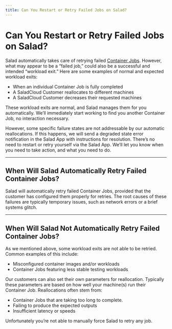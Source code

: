 ```yaml
---
title: Can You Restart or Retry Failed Jobs on Salad?
---
```


# Can You Restart or Retry Failed Jobs on Salad?

Salad automatically takes care of retrying failed [Container Jobs](https://community.salad.com/new-feature-container-environments-now-available/). However, what may appear to be a “failed job,” could also be a successful and intended “workload exit.” Here are some examples of normal and expected workload exits:

- When an individual Container Job is fully completed
- A SaladCloud Customer reallocates to different machines
- A SaladCloud Customer decreases their requested machines

These workload exits are normal, and Salad manages them for you automatically. We’ll immediately start working to find you another Container Job, no interaction necessary.

However, some specific failure states are not addressable by our automatic reallocations. If this happens, we will send a degraded state error notification in the Salad App with instructions for resolution. There’s no need to restart or retry yourself via the Salad App. We’ll let you know when you need to take action, and what you need to do.

* * *

## When Will Salad Automatically Retry Failed Container Jobs?

Salad will automatically retry failed Container Jobs, provided that the customer has configured them properly for retries. The root causes of these failures are typically temporary issues, such as network errors or a brief systems glitch. 

* * *

## When Will Salad Not Automatically Retry Failed Container Jobs?

As we mentioned above, some workload exits are not able to be retried. Common examples of this include:

- Misconfigured container images and/or workloads
- Container Jobs featuring less stable testing workloads

Our customers can also set their own parameters for reallocation. Typically these parameters are based on how well your machine(s) run their Container Job. Reallocations often stem from:

- Container Jobs that are taking too long to complete.
- Failing to produce the expected outputs
- Insufficient latency or speeds

Unfortunately you’re not able to manually force Salad to retry any job.

